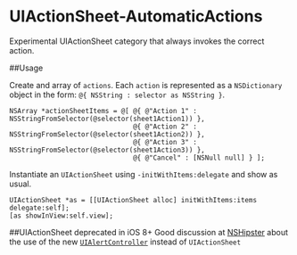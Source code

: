 # UIActionSheet-AutomaticActions
Experimental UIActionSheet category that always invokes the correct action.

##Usage

Create and array of `actions`. Each `action` is represented as a `NSDictionary` object in the form: `@{ NSString : selector as NSString }`. 

```objc
NSArray *actionSheetItems = @[ @{ @"Action 1" : NSStringFromSelector(@selector(sheet1Action1)) },
                               @{ @"Action 2" : NSStringFromSelector(@selector(sheet1Action2)) },
                               @{ @"Action 3" : NSStringFromSelector(@selector(sheet1Action3)) },
                               @{ @"Cancel" : [NSNull null] } ];
```

Instantiate an `UIActionSheet` using `-initWithItems:delegate` and show as usual.

```objc
UIActionSheet *as = [[UIActionSheet alloc] initWithItems:items delegate:self];
[as showInView:self.view];
```

##UIActionSheet deprecated in iOS 8+
Good discussion at [NSHipster](http://nshipster.com/uialertcontroller/) about the use of the new [`UIAlertController`](https://developer.apple.com/library/ios/documentation/UIKit/Reference/UIAlertController_class/) instead of `UIActionSheet`
